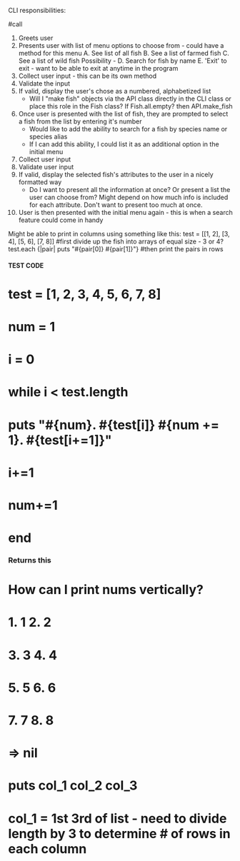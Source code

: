 CLI responsibilities:

#call
1. Greets user
2. Presents user with list of menu options to choose from - could have a method for this menu
    A. See list of all fish
    B. See a list of farmed fish
    C. See a list of wild fish
    Possibility - D. Search for fish by name
    E. 'Exit' to exit - want to be able to exit at anytime in the program
3. Collect user input - this can be its own method
4. Validate the input 
5. If valid, display the user's chose as a numbered, alphabetized list
    - Will I "make fish" objects via the API class directly in the CLI class or place this role in the Fish class? If Fish.all.empty? then API.make_fish
6. Once user is presented with the list of fish, they are prompted to select a fish from the list by entering it's number
    - Would like to add the ability to search for a fish by species name or species alias
    - If I can add this ability, I could list it as an additional option in the initial menu
7. Collect user input
8. Validate user input
9. If valid, display the selected fish's attributes to the user in a nicely formatted way
    - Do I want to present all the information at once? Or present a list the user can choose from? Might depend on how much info is included for each attribute. Don't want to present too much at once.
10. User is then presented with the initial menu again - this is when a search feature could come in handy 


Might be able to print in columns using something like this:
test = [[1, 2], [3, 4], [5, 6], [7, 8]]  #first divide up the fish into arrays of equal size - 3 or 4?
test.each {|pair| puts "#{pair[0]} #{pair[1]}"} #then print the pairs in rows

#### TEST CODE ####
# test = [1, 2, 3, 4, 5, 6, 7, 8]
# num = 1
# i = 0
# while i < test.length
# puts "#{num}. #{test[i]}   #{num += 1}. #{test[i+=1]}"
# i+=1
# num+=1
# end

### Returns this ####
# How can I print nums vertically?
# 1. 1   2. 2
# 3. 3   4. 4
# 5. 5   6. 6
# 7. 7   8. 8
#  => nil 

# puts col_1 col_2 col_3
# col_1 = 1st 3rd of list - need to divide length by 3 to determine # of rows in each column